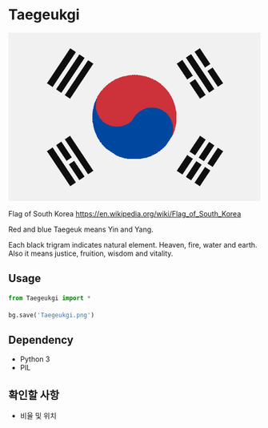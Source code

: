 # Taegeukgi

![](IMG_0190.png)

Flag of South Korea
https://en.wikipedia.org/wiki/Flag_of_South_Korea

Red and blue Taegeuk means Yin and Yang.

Each black trigram indicates natural element. Heaven, fire, water and earth. Also it means justice, fruition, wisdom and vitality.

## Usage

```python
from Taegeukgi import *

bg.save('Taegeukgi.png')
```

## Dependency

- Python 3
- PIL

## 확인할 사항

- 비율 및 위치
